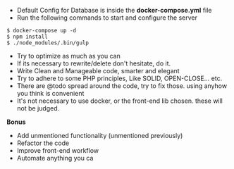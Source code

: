 - Default Config for Database is inside the **docker-compose.yml** file
- Run the following commands to start and configure the server

```
$ docker-compose up -d
$ npm install
$ ./node_modules/.bin/gulp
```

- Try to optimize as much as you can
- If its necessary to rewrite/delete don't hesitate, do it.
- Write Clean and Manageable code, smarter and elegant
- Try to adhere to some PHP principles, Like SOLID, OPEN-CLOSE... etc.
- There are @todo spread around the code, try to fix those. using anyhow you think is convenient
- It's not necessary to use docker, or the front-end lib chosen. these will not be judged.

**Bonus**
- Add unmentioned functionality (unmentioned previously)
- Refactor the code
- Improve front-end workflow
- Automate anything you ca
